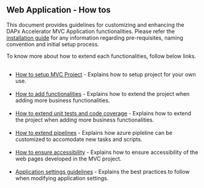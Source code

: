 ## Web Application - How tos


This document provides guidelines for customizing and enhancing the DAPx Accelerator MVC Application functionalities. Please refer the [installation guide](https://git.version1.com/projects/VDAPX/repos/dapx-accelerator-az-mvc-docs-poc-he-nilo/browse/getting-started/installing.md) for any information regarding pre-requisites, naming convention and initial setup process.

To know more about how to extend each functionalities, follow below links.<br /><br />
* [How to setup MVC Project](how-to-setup-mvc-project.md) - Explains how to setup project for your own use.<br/><br/>
* [How to add functionalities](how-to-customize-mvc-application.md) - Explains how to extend the project when adding more business functionalities.<br /><br />
* [How to extend unit tests and code coverage](how-to-extend-unit-tests-code-coverage.md) - Explains how to extend the project when adding more business functionalities.<br /><br />
* [How to extend pipelines](how-to-customize-ci-cd-pipeline.md) - Explains how azure pipleline can be customized to accomodate new tasks and scripts.<br /><br />
* [How to ensure accessibility](how-to-ensure-accessibility.md) - Explains how to ensure accessibility of the web pages developed in the MVC project. <br/><br/>
* [Application settings guidelines](guidelines-app-configuration.md) - Explains the best practices to follow when modifying application settings.<br />


<!-- 

 * [Getting Started](getting-started.md) - Explains how to import MVC repo, create pipelines and set branching policies.<br/><br/>
 * [Extensibility](extensibility.md) - Explains how to extend .NET Core MVC Application for adding more functionalities, unit testing and improving CI/CD strategy.<br/><br/>
 * [Accessibility](accessibility.md) - Explains how to implement accessibilty in the web application.<br/> <br/>
 * [Security vulnerabilities](security-analysis.md) - Verify the security vulnerabilites in the source code using static code analysis. <br/> <br/>
 * [Code Coverage](security-analysis.md) - Gauage the code coverage in the web application. <br/><br/>
 

 -->
